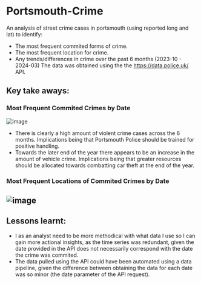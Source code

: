 # Portsmouth-Crime
An analysis of street crime cases in portsmouth (using reported long and lat) to identify:
- The most frequent commited forms of crime.
- The most frequent location for crime.
- Any trends/differences in crime over the past 6 months (2023-10 - 2024-03)
The data was obtained using the the https://data.police.uk/ API. 

## Key take aways: 
### Most Frequent Commited Crimes by Date
![image](https://github.com/LiamBatiste/Portsmouth-Crime/assets/68031898/bbb216dd-247b-4934-923f-d7654b86183e)
- There is clearly a high amount of violent crime cases across the 6 months. Implications being that Portsmouth Police should be trained for positive handling. 
- Towards the later end of the year there appears to be an increase in the amount of vehicle crime. Implications being that greater resources should be allocated towards combatting car theft at the end of the year. 

### Most Frequent Locations of Commited Crimes by Date
![image](https://github.com/LiamBatiste/Portsmouth-Crime/assets/68031898/1b2eade0-b3c2-46a9-82f7-bc42c2315527)
- 

## Lessons learnt: 
- I as an analyst need to be more methodical with what data I use so I can gain more actional insights, as the time series was redundant, given the date provided in the API does not necessarily correspond with the date the crime was commited.
- The data pulled using the API could have been automated using a data pipeline, given the difference between obtaining the data for each date was so minor (the date parameter of the API request).
